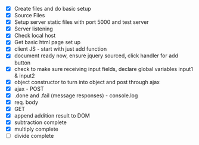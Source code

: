 - [x] Create files and do basic setup 
- [x] Source Files
- [x] Setup server static files with port 5000 and test server
- [x] Server listening
- [x] Check local host
- [x] Get basic html page set up
- [x] client JS - start with just add function
- [x] document ready now, ensure jquery sourced, click handler for add button
- [x] check to make sure receiving input fields, declare global variables input1 & input2
- [x] object constructor to turn into object and post through ajax
- [x] ajax - POST 
- [x] .done and .fail (message responses) - console.log
- [x] req. body
- [x] GET
- [x] append addition result to DOM
- [x] subtraction complete
- [x] multiply complete
- [ ] divide complete